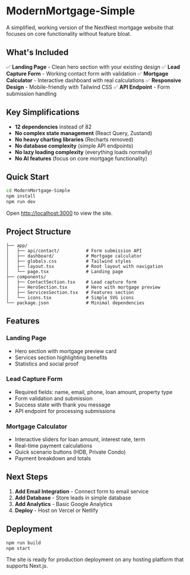 # ModernMortgage-Simple

A simplified, working version of the NextNest mortgage website that focuses on core functionality without feature bloat.

## What's Included

✅ **Landing Page** - Clean hero section with your existing design
✅ **Lead Capture Form** - Working contact form with validation
✅ **Mortgage Calculator** - Interactive dashboard with real calculations
✅ **Responsive Design** - Mobile-friendly with Tailwind CSS
✅ **API Endpoint** - Form submission handling

## Key Simplifications

- **12 dependencies** instead of 82
- **No complex state management** (React Query, Zustand)
- **No heavy charting libraries** (Recharts removed)
- **No database complexity** (simple API endpoints)
- **No lazy loading complexity** (everything loads normally)
- **No AI features** (focus on core mortgage functionality)

## Quick Start

```bash
cd ModernMortgage-Simple
npm install
npm run dev
```

Open [http://localhost:3000](http://localhost:3000) to view the site.

## Project Structure

```
├── app/
│   ├── api/contact/          # Form submission API
│   ├── dashboard/            # Mortgage calculator
│   ├── globals.css           # Tailwind styles
│   ├── layout.tsx            # Root layout with navigation
│   └── page.tsx              # Landing page
├── components/
│   ├── ContactSection.tsx    # Lead capture form
│   ├── HeroSection.tsx       # Hero with mortgage preview
│   ├── ServicesSection.tsx   # Features section
│   └── icons.tsx             # Simple SVG icons
└── package.json              # Minimal dependencies
```

## Features

### Landing Page
- Hero section with mortgage preview card
- Services section highlighting benefits
- Statistics and social proof

### Lead Capture Form
- Required fields: name, email, phone, loan amount, property type
- Form validation and submission
- Success state with thank you message
- API endpoint for processing submissions

### Mortgage Calculator
- Interactive sliders for loan amount, interest rate, term
- Real-time payment calculations
- Quick scenario buttons (HDB, Private Condo)
- Payment breakdown and totals

## Next Steps

1. **Add Email Integration** - Connect form to email service
2. **Add Database** - Store leads in simple database
3. **Add Analytics** - Basic Google Analytics
4. **Deploy** - Host on Vercel or Netlify

## Deployment

```bash
npm run build
npm start
```

The site is ready for production deployment on any hosting platform that supports Next.js.
